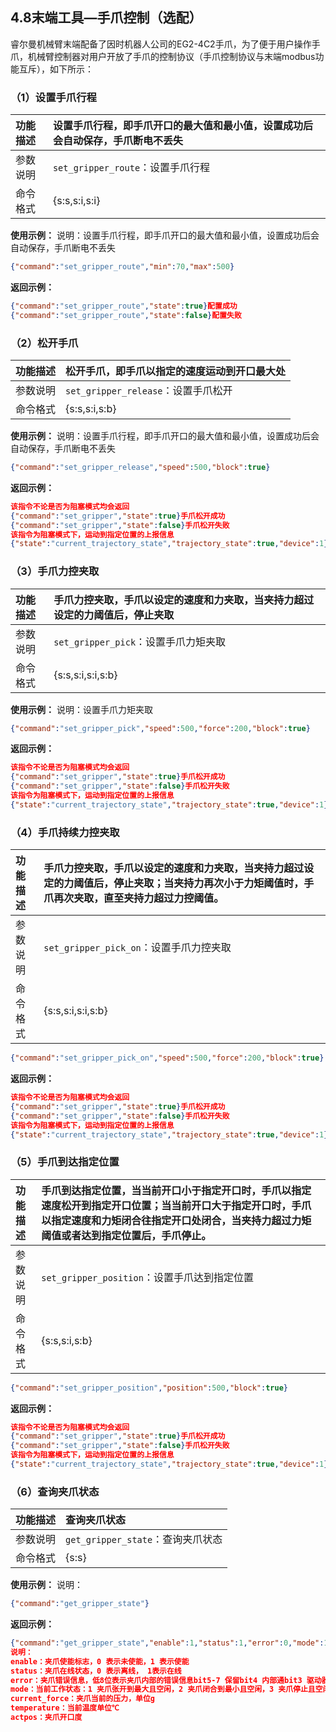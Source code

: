 
## 4.8末端工具—手爪控制（选配）

睿尔曼机械臂末端配备了因时机器人公司的EG2-4C2手爪，为了便于用户操作手爪，机械臂控制器对用户开放了手爪的控制协议（手爪控制协议与末端modbus功能互斥），如下所示：

### （1）设置手爪行程

| 功能描述 | 设置手爪行程，即手爪开口的最大值和最小值，设置成功后会自动保存，手爪断电不丢失 |
| :--- | :-------------------------------------- |
| 参数说明 | `set_gripper_route`：设置手爪行程              |
| 命令格式 | {s\:s,s\:i,s\:i}                        |

**使用示例：**
说明：设置手爪行程，即手爪开口的最大值和最小值，设置成功后会自动保存，手爪断电不丢失

```json
{"command":"set_gripper_route","min":70,"max":500}
```

**返回示例：**

```json
{"command":"set_gripper_route","state":true}配置成功
{"command":"set_gripper_route","state":false}配置失败
```

### （2）松开手爪

| 功能描述 | 松开手爪，即手爪以指定的速度运动到开口最大处       |
| :--- | :--------------------------- |
| 参数说明 | `set_gripper_release`：设置手爪松开 |
| 命令格式 | {s\:s,s\:i,s\:b}             |

**使用示例：**
说明：设置手爪行程，即手爪开口的最大值和最小值，设置成功后会自动保存，手爪断电不丢失

```json
{"command":"set_gripper_release","speed":500,"block":true}
```

**返回示例：**

```json
该指令不论是否为阻塞模式均会返回
{"command":"set_gripper","state":true}手爪松开成功
{"command":"set_gripper","state":false}手爪松开失败
该指令为阻塞模式下，运动到指定位置的上报信息
{"state":"current_trajectory_state","trajectory_state":true,"device":1}
```

### （3）手爪力控夹取

| 功能描述 | 手爪力控夹取，手爪以设定的速度和力夹取，当夹持力超过设定的力阈值后，停止夹取 |
| :--- | :------------------------------------- |
| 参数说明 | `set_gripper_pick`：设置手爪力矩夹取            |
| 命令格式 | {s\:s,s\:i,s\:i,s\:b}                  |

**使用示例：**
说明：设置手爪力矩夹取

```json
{"command":"set_gripper_pick","speed":500,"force":200,"block":true} 
```

**返回示例：**

```json
该指令不论是否为阻塞模式均会返回
{"command":"set_gripper","state":true}手爪松开成功
{"command":"set_gripper","state":false}手爪松开失败
该指令为阻塞模式下，运动到指定位置的上报信息
{"state":"current_trajectory_state","trajectory_state":true,"device":1}
```

### （4）手爪持续力控夹取

| 功能描述 | 手爪力控夹取，手爪以设定的速度和力夹取，当夹持力超过设定的力阈值后，停止夹取；当夹持力再次小于力矩阈值时，手爪再次夹取，直至夹持力超过力控阈值。 |
| :--- | :----------------------------------------------------------------------- |
| 参数说明 | `set_gripper_pick_on`：设置手爪力控夹取                                           |
| 命令格式 | {s\:s,s\:i,s\:i,s\:b}                                                    |

```json
{"command":"set_gripper_pick_on","speed":500,"force":200,"block":true}
```

**返回示例：**

```json
该指令不论是否为阻塞模式均会返回
{"command":"set_gripper","state":true}手爪松开成功
{"command":"set_gripper","state":false}手爪松开失败
该指令为阻塞模式下，运动到指定位置的上报信息
{"state":"current_trajectory_state","trajectory_state":true,"device":1}
```

### （5）手爪到达指定位置

| 功能描述 | 手爪到达指定位置，当当前开口小于指定开口时，手爪以指定速度松开到指定开口位置；当当前开口大于指定开口时，手爪以指定速度和力矩闭合往指定开口处闭合，当夹持力超过力矩阈值或者达到指定位置后，手爪停止。 |
| :--- | :------------------------------------------------------------------------------------------------- |
| 参数说明 | `set_gripper_position`：设置手爪达到指定位置                                                                  |
| 命令格式 | {s\:s,s\:i,s\:b}                                                                                   |

```json
{"command":"set_gripper_position","position":500,"block":true}
```

**返回示例：**

```json
该指令不论是否为阻塞模式均会返回
{"command":"set_gripper","state":true}手爪松开成功
{"command":"set_gripper","state":false}手爪松开失败
该指令为阻塞模式下，运动到指定位置的上报信息
{"state":"current_trajectory_state","trajectory_state":true,"device":1}
```

### （6）查询夹爪状态

| 功能描述 | 查询夹爪状态                     |
| :--- | :------------------------- |
| 参数说明 | `get_gripper_state`：查询夹爪状态 |
| 命令格式 | {s\:s}                     |

**使用示例：**
说明：

```json
{"command":"get_gripper_state"}
```

**返回示例：**

```json
{"command":"get_gripper_state","enable":1,"status":1,"error":0,"mode":1,"current_force":100,"temperature":40,"actpos":150}
说明：
enable：夹爪使能标志，0 表示未使能，1 表示使能
status：夹爪在线状态，0 表示离线， 1表示在线
error：夹爪错误信息，低8位表示夹爪内部的错误信息bit5-7 保留bit4 内部通bit3 驱动器bit2 过流 bit1 过温bit0 堵转
mode：当前工作状态：1 夹爪张开到最大且空闲，2 夹爪闭合到最小且空闲，3 夹爪停止且空闲，4 夹爪正在闭合，5 夹爪正在张开，6 夹爪闭合过程中遇到力控停止
current_force：夹爪当前的压力，单位g
temperature：当前温度单位℃
actpos：夹爪开口度
```
